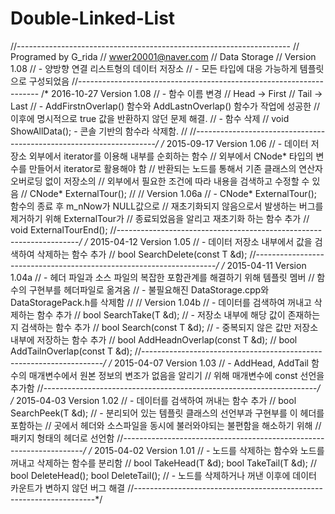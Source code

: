 # Double-Linked-List
//--------------------------------------------------------------------
//  Programed by G_rida
//  wwer20001@naver.com
//  Data Storage
//  Version 1.08
//  - 양방향 연결 리스트형의 데이터 저장소
//  - 모든 타입에 대응 가능하게 템플릿으로 구성되었음
//--------------------------------------------------------------------
/*  2016-10-27  Version 1.08
//  - 함수 이름 변경 
//  Head -> First
//  Tail -> Last
//  - AddFirstnOverlap() 함수와 AddLastnOverlap() 함수가 작업에 성공한
//  이후에 명시적으로 true 값을 반환하지 않던 문제 해결.
//  - 함수 삭제
//  void ShowAllData(); - 콘솔 기반의 함수라 삭제함.
//
//--------------------------------------------------------------------*/
/*  2015-09-17  Version 1.06
//  - 데이터 저장소 외부에서 iterator를 이용해 내부를 순회하는 함수
//  외부에서 CNode<T>* 타입의 변수를 만들어서 iterator로 활용해야 함
//  반환되는 노드를 통해서 기존 클래스의 연산자 오버로딩 없이 저장소의
//  외부에서 필요한 조건에 따라 내용을 검색하고 수정할 수 있음
//  CNode<T>* ExternalTour();
//
//  Version 1.06a
//  - CNode<T>* ExternalTour(); 함수의 종료 후 m_nNow가 NULL값으로
//  재초기화되지 않음으로서 발생하는 버그를 제거하기 위해 ExternalTour가
//  종료되었음을 알리고 재초기화 하는 함수 추가
//  void ExternalTourEnd();
//--------------------------------------------------------------------*/
/*  2015-04-12  Version 1.05
//  - 데이터 저장소 내부에서 값을 검색하여 삭제하는 함수 추가
//  bool SearchDelete(const T &d);
//--------------------------------------------------------------------*/
/*  2015-04-11  Version 1.04a
//  - 헤더 파일과 소스 파일의 복잡한 포함관계를 해결하기 위해 템플릿 멤버
//  함수의 구현부를 헤더파일로 옮겨옴
//  - 불필요해진 DataStorage.cpp와 DataStoragePack.h를 삭제함
//
//  Version 1.04b
//  - 데이터를 검색하여 꺼내고 삭제하는 함수 추가
//  bool SearchTake(T &d);
//  - 저장소 내부에 해당 값이 존재하는지 검색하는 함수 추가
//  bool Search(const T &d);
//  - 중복되지 않은 값만 저장소 내부에 저장하는 함수 추가
//  bool AddHeadnOverlap(const T &d);
//  bool AddTailnOverlap(const T &d);
//--------------------------------------------------------------------*/
/*  2015-04-07  Version 1.03
//  - AddHead, AddTail 함수의 매개변수에서 원본 정보의 변조가 없음을 알리기
//  위해 매개변수에 const 선언을 추가함
//--------------------------------------------------------------------*/
/*  2015-04-03  Version 1.02
//  - 데이터를 검색하여 꺼내는 함수 추가
//  bool SearchPeek(T &d);
//  - 분리되어 있는 템플릿 클래스의 선언부과 구현부를 이 헤더를 포함하는
//  곳에서 헤더와 소스파일을 동시에 불러와야되는 불편함을 해소하기 위해
//  패키지 형태의 헤더로 선언함
//--------------------------------------------------------------------*/
/*  2015-04-02  Version 1.01
//  - 노드를 삭제하는 함수와 노드를 꺼내고 삭제하는 함수를 분리함
//  bool TakeHead(T &d);  bool TakeTail(T &d);
//  bool DeleteHead();    bool DeleteTail();
//  - 노드를 삭제하거나 꺼낸 이후에 데이터 카운트가 변하지 않던 버그 해결
//--------------------------------------------------------------------*/
